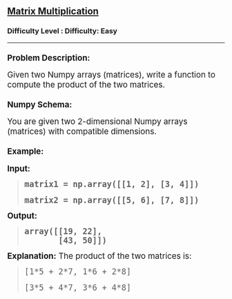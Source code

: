 <h2><a href="https://www.geeksforgeeks.org/problems/matrix-multiplication--132654/1">Matrix Multiplication</a></h2><h3>Difficulty Level : Difficulty: Easy</h3><hr><div class="problems_problem_content__Xm_eO"><h3 class="" data-start="4484" data-end="4508"><span style="font-size: 14pt;">Problem Description:</span></h3>
<p class="" data-start="4509" data-end="4604"><span style="font-size: 14pt;">Given two Numpy arrays (matrices), write a function to compute the product of the two matrices.</span></p>
<h3 class="" data-start="4606" data-end="4623"><span style="font-size: 14pt;">Numpy Schema:</span></h3>
<p class="" data-start="4624" data-end="4707"><span style="font-size: 14pt;">You are given two 2-dimensional Numpy arrays (matrices) with compatible dimensions.</span></p>
<h3 class="" data-start="4709" data-end="4721"><span style="font-size: 14pt;">Example:</span></h3>
<p class="" data-start="4723" data-end="4733"><span style="font-size: 14pt;"><strong data-start="4723" data-end="4733">Input:</strong></span></p>
<blockquote>
<pre data-start="4723" data-end="4733"><span style="font-size: 14pt;"><strong>matrix1 = np.array([[1, 2], [3, 4]])<br></strong></span><br><span style="font-size: 14pt;"><strong>matrix2 = np.array([[5, 6], [7, 8]])</strong></span></pre>
</blockquote>
<p class="" data-start="4823" data-end="4834"><span style="font-size: 14pt;"><strong data-start="4823" data-end="4834">Output:</strong></span></p>
<blockquote>
<pre data-start="4823" data-end="4834"><span style="font-size: 14pt;"><strong>array([[19, 22],</strong></span><br><span style="font-size: 14pt;"><strong>&nbsp; &nbsp; &nbsp; &nbsp;[43, 50]])</strong></span></pre>
</blockquote>
<p class="" data-start="4885" data-end="4937"><span style="font-size: 14pt;"><strong data-start="4885" data-end="4901">Explanation:</strong> The product of the two matrices is:</span></p>
<blockquote>
<pre data-start="4885" data-end="4937"><span style="font-size: 14pt;">[1*5 + 2*7, 1*6 + 2*8]</span><br><br><span style="font-size: 14pt;">[3*5 + 4*7, 3*6 + 4*8]</span></pre>
</blockquote></div>